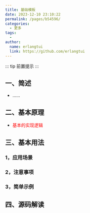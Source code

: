```yaml
---
title: 基础模板
date: 2023-12-10 23:10:22
permalink: /pages/b54596/
categories:
  - 更多
tags:
  - 
author: 
  name: erlangtui
  link: https://github.com/erlangtui
---
```

::: tip
前置提示
:::
## 一、简述
* ……

## 二、基本原理
* <span style="color: red;">基本的实现逻辑</span>

## 三、基本用法
### 1，应用场景

### 2，注意事项

### 3，简单示例

## 四、源码解读